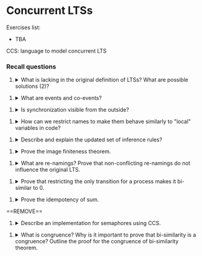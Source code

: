 # Concurrent LTSs

Exercises list:
- TBA

CCS: language to model concurrent LTS

### Recall questions 

1. <details markdown=1><summary markdown="span"> What is lacking in the original definition of LTSs? What are possible solutions (2)? </summary>
    
    \

</details>

1. <details markdown=1><summary markdown="span"> What are events and co-events?</summary>
    
    \

   
</details>

1. <details markdown=1><summary markdown="span"> Is synchronization visible from the outside?</summary>
    
    \

   
</details>

1. <details markdown=1><summary markdown="span"> How can we restrict names to make them behave similarly to "local" variables in code? </summary>
    
    \

   
</details>

1. <details markdown=1><summary markdown="span"> Describe and explain the updated set of inference rules? </summary>
    
    \

   
</details>

1. <details markdown=1><summary markdown="span"> Prove the image finiteness theorem. </summary>
    
    \

   
</details>

1. <details markdown=1><summary markdown="span"> What are re-namings? Prove that non-conflicting re-namings do not influence the original LTS.</summary>
    
    \

   
</details>

1. <details markdown=1><summary markdown="span"> Prove that restricting the only transition for a process makes it bi-similar to 0. </summary>
    
    \

   
</details>

1. <details markdown=1><summary markdown="span"> Prove the idempotency of sum. </summary>
    
    \

   
</details>

==REMOVE==

1. <details markdown=1><summary markdown="span"> Describe an implementation for semaphores using CCS. </summary>
    
    \

   
</details>


1. <details markdown=1><summary markdown="span"> What is congruence? Why is it important to prove that bi-similarity is a congruence? Outline the proof for the congruence of bi-similarity theorem. </summary>
    
    \

   
</details>